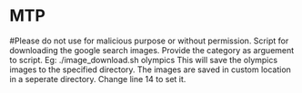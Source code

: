 # MTP
#Please do not use for malicious purpose or without permission.
Script for downloading the google search images. Provide the category as arguement to script.
Eg: ./image_download.sh olympics
This will save the olympics images to the specified directory.
The images are saved in custom location in a seperate directory. Change line 14 to set it.
